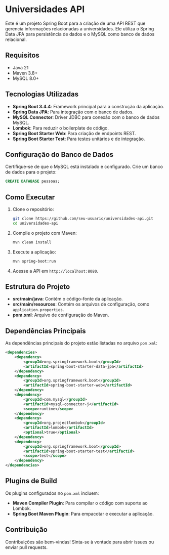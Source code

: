 # Universidades API

Este é um projeto Spring Boot para a criação de uma API REST que gerencia informações relacionadas a universidades. Ele utiliza o Spring Data JPA para persistência de dados e o MySQL como banco de dados relacional.

## Requisitos

- Java 21
- Maven 3.8+
- MySQL 8.0+

## Tecnologias Utilizadas

- **Spring Boot 3.4.4**: Framework principal para a construção da aplicação.
- **Spring Data JPA**: Para integração com o banco de dados.
- **MySQL Connector**: Driver JDBC para conexão com o banco de dados MySQL.
- **Lombok**: Para reduzir o boilerplate de código.
- **Spring Boot Starter Web**: Para criação de endpoints REST.
- **Spring Boot Starter Test**: Para testes unitários e de integração.

## Configuração do Banco de Dados

Certifique-se de que o MySQL está instalado e configurado. Crie um banco de dados para o projeto:

```sql
CREATE DATABASE pessoas;
```

## Como Executar

1. Clone o repositório:

   ```bash
   git clone https://github.com/seu-usuario/universidades-api.git
   cd universidades-api
   ```

2. Compile o projeto com Maven:

   ```bash
   mvn clean install
   ```

3. Execute a aplicação:

   ```bash
   mvn spring-boot:run
   ```

4. Acesse a API em `http://localhost:8080`.

## Estrutura do Projeto

- **src/main/java**: Contém o código-fonte da aplicação.
- **src/main/resources**: Contém os arquivos de configuração, como `application.properties`.
- **pom.xml**: Arquivo de configuração do Maven.

## Dependências Principais

As dependências principais do projeto estão listadas no arquivo `pom.xml`:

```xml
<dependencies>
    <dependency>
        <groupId>org.springframework.boot</groupId>
        <artifactId>spring-boot-starter-data-jpa</artifactId>
    </dependency>
    <dependency>
        <groupId>org.springframework.boot</groupId>
        <artifactId>spring-boot-starter-web</artifactId>
    </dependency>
    <dependency>
        <groupId>com.mysql</groupId>
        <artifactId>mysql-connector-j</artifactId>
        <scope>runtime</scope>
    </dependency>
    <dependency>
        <groupId>org.projectlombok</groupId>
        <artifactId>lombok</artifactId>
        <optional>true</optional>
    </dependency>
    <dependency>
        <groupId>org.springframework.boot</groupId>
        <artifactId>spring-boot-starter-test</artifactId>
        <scope>test</scope>
    </dependency>
</dependencies>
```

## Plugins de Build

Os plugins configurados no `pom.xml` incluem:

- **Maven Compiler Plugin**: Para compilar o código com suporte ao Lombok.
- **Spring Boot Maven Plugin**: Para empacotar e executar a aplicação.

## Contribuição

Contribuições são bem-vindas! Sinta-se à vontade para abrir issues ou enviar pull requests.
